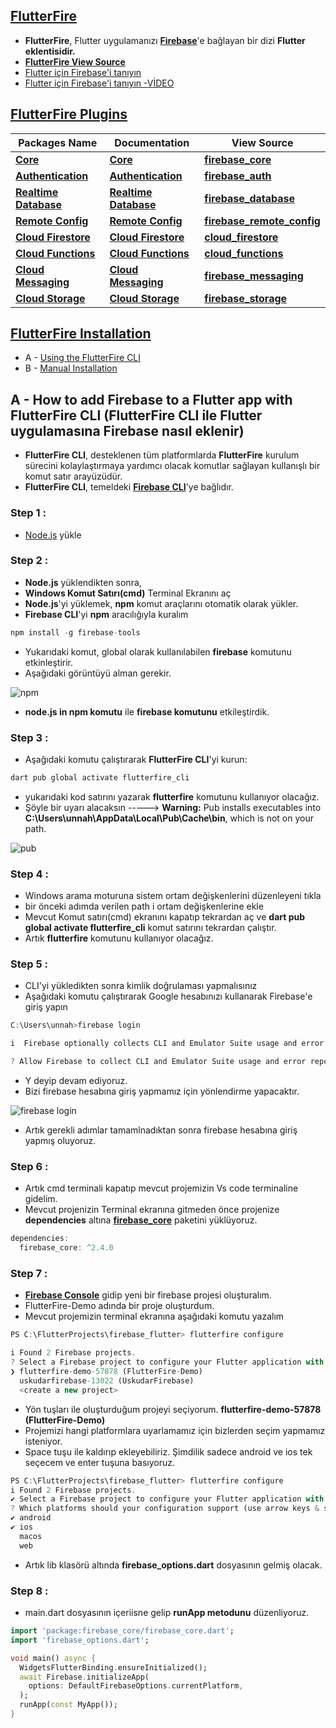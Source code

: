 ## **[FlutterFire](https://firebase.flutter.dev/)**
* **FlutterFire**, Flutter uygulamanızı **[Firebase](https://firebase.google.com/)**'e bağlayan bir dizi **Flutter eklentisidir.**
* **[FlutterFire View Source](https://github.com/firebase/flutterfire)**
* [Flutter için Firebase'i tanıyın](https://firebase.google.com/codelabs/firebase-get-to-know-flutter#0)
* [Flutter için Firebase'i tanıyın -VİDEO](https://www.youtube.com/watch?v=wUSkeTaBonA&t=3s)

## **[FlutterFire Plugins](https://firebase.flutter.dev/)**
| **Packages Name**  | **Documentation**  | **View Source**  |
| ------------ | ------------ | ------------ |
|  **[Core](https://pub.dev/packages/firebase_core)** | **[Core](https://firebase.flutter.dev/docs/core/usage/)**  | **[firebase_core](https://github.com/firebase/flutterfire/tree/master/packages/firebase_core)**  |
| **[Authentication](https://pub.dev/packages/firebase_auth)**  | **[Authentication](https://firebase.flutter.dev/docs/auth/overview/)**  | **[firebase_auth](https://github.com/firebase/flutterfire/tree/master/packages/firebase_auth)**  |
| **[Realtime Database](https://pub.dev/packages/firebase_database)**  | **[Realtime Database](https://firebase.flutter.dev/docs/database/overview/)**  | **[firebase_database](https://github.com/firebase/flutterfire/tree/master/packages/firebase_database)**  |
| **[Remote Config](https://pub.dev/packages/firebase_remote_config)**  | **[Remote Config](https://firebase.flutter.dev/docs/remote-config/overview/)**  | **[firebase_remote_config](https://github.com/firebase/flutterfire/tree/master/packages/firebase_remote_config)**  |
| **[Cloud Firestore](https://pub.dev/packages/cloud_firestore)**  | **[Cloud Firestore](https://firebase.flutter.dev/docs/firestore/overview/)**  | **[cloud_firestore](https://github.com/firebase/flutterfire/tree/master/packages/cloud_firestore)**  |
| **[Cloud Functions](https://pub.dev/packages/cloud_functions)**  | **[Cloud Functions](https://firebase.flutter.dev/docs/functions/overview/)**  | **[cloud_functions](https://github.com/firebase/flutterfire/tree/master/packages/cloud_functions)**  |
| **[Cloud Messaging](https://pub.dev/packages/firebase_messaging)**  | **[Cloud Messaging](https://firebase.flutter.dev/docs/messaging/overview/)**  | **[firebase_messaging](https://github.com/firebase/flutterfire/tree/master/packages/firebase_messaging)**  |
|  **[Cloud Storage](https://pub.dev/packages/firebase_storage)** | **[Cloud Storage](https://firebase.flutter.dev/docs/storage/overview/)**  | **[firebase_storage](https://github.com/firebase/flutterfire/tree/master/packages/firebase_storage)**  |

## **[FlutterFire Installation](https://firebase.flutter.dev/docs/overview/)**
* A - [Using the FlutterFire CLI](https://firebase.flutter.dev/docs/cli)
* B - [Manual Installation](https://firebase.flutter.dev/docs/manual-installation)

## A - **How to add Firebase to a Flutter app with FlutterFire CLI (FlutterFire CLI ile Flutter uygulamasına Firebase nasıl eklenir)**
* **FlutterFire CLI**, desteklenen tüm platformlarda **FlutterFire** kurulum sürecini kolaylaştırmaya yardımcı olacak komutlar sağlayan kullanışlı bir komut satır arayüzüdür.
* **FlutterFire CLI**, temeldeki **[Firebase CLI](https://firebase.google.com/docs/cli)**'ye bağlıdır.

### Step 1 :
* [Node.js](https://nodejs.org/en/download/) yükle

### Step 2 :
* **Node.js** yüklendikten sonra,
* **Windows Komut Satırı(cmd)** Terminal Ekranını aç
* **Node.js**'yi yüklemek, **npm** komut araçlarını otomatik olarak yükler.
* **Firebase CLI**'yi **npm** aracılığıyla kuralım

```dart
npm install -g firebase-tools
```

* Yukarıdaki komut, global olarak kullanılabilen **firebase** komutunu etkinleştirir.
* Aşağıdaki görüntüyü alman gerekir.

![npm](https://user-images.githubusercontent.com/59411109/208956640-1f7af5a9-1c29-4cfe-8275-da2b5644413f.png)

* **node.js in npm komutu** ile **firebase komutunu** etkileştirdik.

### Step 3 :
* Aşağıdaki komutu çalıştırarak **FlutterFire CLI**'yi kurun:

```dart
dart pub global activate flutterfire_cli
```

* yukarıdaki kod satırını yazarak **flutterfire** komutunu kullanıyor olacağız.
* Şöyle bir uyarı alacaksın -----> **Warning:** Pub installs executables into **C:\Users\unnah\AppData\Local\Pub\Cache\bin**, which is not on your path.

![pub](https://user-images.githubusercontent.com/59411109/208961500-344dbebd-b2f7-4f06-875d-1b4fd0c56d3f.png)

### Step 4 :
* Windows arama moturuna sistem ortam değişkenlerini düzenleyeni tıkla
* bir önceki adımda verilen path i ortam değişkenlerine ekle
* Mevcut Komut satırı(cmd) ekranını kapatıp tekrardan aç ve  **dart pub global activate flutterfire_cli** komut satırını tekrardan çalıştır. 
* Artık **flutterfire** komutunu kullanıyor olacağız.

### Step 5 :
* CLI'yi yükledikten sonra kimlik doğrulaması yapmalısınız
* Aşağıdaki komutu çalıştırarak Google hesabınızı kullanarak Firebase'e giriş yapın

```dart
C:\Users\unnah>firebase login

i  Firebase optionally collects CLI and Emulator Suite usage and error reporting information to help improve our products. Data is collected in accordance with Google's privacy policy (https://policies.google.com/privacy) and is not used to identify you.

? Allow Firebase to collect CLI and Emulator Suite usage and error reporting information? (Y/n)
```

* Y deyip devam ediyoruz.
* Bizi firebase hesabına giriş yapmamız için yönlendirme yapacaktır.

![firebase login](https://user-images.githubusercontent.com/59411109/208972066-3844c24d-15c1-4ff0-af29-3ddb8164c766.png)

* Artık gerekli adımlar tamamlnadıktan sonra firebase hesabına giriş yapmış oluyoruz.

### Step 6 :
* Artık cmd terminali kapatıp mevcut projemizin Vs code terminaline gidelim.
* Mevcut projenizin Terminal ekranına gitmeden önce projenize **dependencies** altına **[firebase_core](https://pub.dev/packages/firebase_core)** paketini yüklüyoruz.

```dart
dependencies:
  firebase_core: ^2.4.0
```
### Step 7 :
* **[Firebase Console](https://console.firebase.google.com/u/1/project/uskudarfirebase-13022/overview)** gidip yeni bir firebase projesi oluşturalım.
* FlutterFire-Demo adında bir proje oluşturdum.
* Mevcut projemizin terminal ekranına aşağıdaki komutu yazalım

```dart
PS C:\FlutterProjects\firebase_flutter> flutterfire configure

i Found 2 Firebase projects.
? Select a Firebase project to configure your Flutter application with ›
❯ flutterfire-demo-57878 (FlutterFire-Demo)
  uskudarfirebase-13022 (UskudarFirebase)
  <create a new project>
```

* Yön tuşları ile oluşturduğum projeyi seçiyorum. **flutterfire-demo-57878 (FlutterFire-Demo)**
* Projemizi hangi platformlara uyarlamamız için bizlerden seçim yapmamız isteniyor.
* Space tuşu ile kaldırıp ekleyebiliriz. Şimdilik sadece android ve ios tek seçecem ve enter tuşuna basıyoruz.

```dart
PS C:\FlutterProjects\firebase_flutter> flutterfire configure
i Found 2 Firebase projects.
✔ Select a Firebase project to configure your Flutter application with · flutterfire-demo-57878 (FlutterFire-Demo)
? Which platforms should your configuration support (use arrow keys & space to select)? ›
✔ android
✔ ios
  macos
  web
```

* Artık lib klasörü altında **firebase_options.dart** dosyasının gelmiş olacak.

### Step 8 :
* main.dart dosyasının içeriisne gelip **runApp metodunu** düzenliyoruz.

```dart
import 'package:firebase_core/firebase_core.dart';
import 'firebase_options.dart';

void main() async {
  WidgetsFlutterBinding.ensureInitialized();
  await Firebase.initializeApp(
    options: DefaultFirebaseOptions.currentPlatform,
  );
  runApp(const MyApp());
}

```




